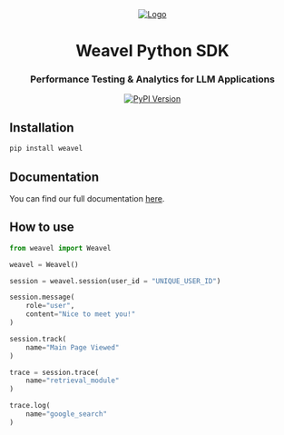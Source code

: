 <div align="center">
    <a href="https://www.weavel.ai">
        <img src="https://i.imgur.com/uQ7ulX3.png" title="Logo" style="" />
    </a>
    <h1>Weavel Python SDK</h1>
    <h3>Performance Testing & Analytics for LLM Applications</h3>
    <div>
        <a href="https://pypi.org/project/weavel" target="_blank">
            <img src="https://img.shields.io/pypi/v/weavel.svg" alt="PyPI Version"/>
        </a>
    </div>
</div>

## Installation

```bash
pip install weavel
```

## Documentation

You can find our full documentation [here](https://weavel.ai/docs/sdks/python).

## How to use

```python
from weavel import Weavel

weavel = Weavel()

session = weavel.session(user_id = "UNIQUE_USER_ID")

session.message(
    role="user",
    content="Nice to meet you!"
)

session.track(
    name="Main Page Viewed"
)

trace = session.trace(
    name="retrieval_module"
)

trace.log(
    name="google_search"
)
```

